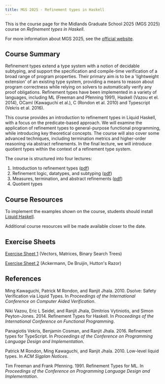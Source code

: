 ```yaml
---
title: MGS 2025 - Refinement types in Haskell
---
```


This is the course page for the Midlands Graduate School 2025 (MGS 2025) course on *Refinement types in Haskell*.

For more information about MGS 2025, see the [official website](https://www.andreipopescu.uk/MGS_Sheffield/MGS2025.html).

## Course Summary

Refinement types extend a type system with a notion of decidable subtyping, and support the specification and compile-time verification of a broad range of program properties. Their primary aim is to be a 'lightweight extension' of an existing type system, providing a means to reason about program correctness while relying on solvers to automatically verify any proof obligations. Refinement types have been implemented in a variety of languages, including ML (Freeman and Pfenning 1991), Haskell (Vazou et el. 2014), OCaml (Kawaguchi et al.), C (Rondon et al. 2010) and Typescript (Vekris et al. 2016).

This course provides an introduction to refinement types in Liquid Haskell, with a focus on the predicate-based approach. We will examine the application of refinement types to general-purpose functional programming, while introducing key theoretical concepts. The course will also cover some advanced techniques, including termination metrics and higher-order reasoning via abstract refinements. In the final lecture, we will introduce quotient types within the context of a refinement type system.

The course is structured into four lectures:

1. Introduction to refinement types ([pdf](/pdf/Lecture1.pdf))
2. Refinement logic, datatypes, and subtyping ([pdf](/pdf/Lecture2.pdf))
3. Measures, termination, and abstract refinements ([pdf](/pdf/Lecture3.pdf))
4. Quotient types

## Course Resources

To implement the examples shown on the course, students should install [Liquid Haskell](https://ucsd-progsys.github.io/liquidhaskell/).

Additional course resources will be made available closer to the date.

## Exercise Sheets

[Exercise Sheet 1](/pdf/Exercise1.pdf) (Vectors, Matrices, Binary Search Trees)

[Exercise Sheet 2](/pdf/Exercise2.pdf) (Ackermann, De Bruijin, Hutton's Razor)

## References
Ming Kawaguchi, Patrick M Rondon, and Ranjit Jhala. 2010. Dsolve: Safety Verification via Liquid Types. In *Proceedings of the International Conference on Computer Aided Verification*.

Niki Vazou, Eric L Seidel, and Ranjit Jhala, Dimitrios Vytiniotis, and Simon Peyton-Jones. 2014. Refinement Types for Haskell. In *Proceedings of the International Conference on Functional Programming*.

Panagiotis Vekris, Benjamin Cosman, and Ranjit Jhala. 2016. Refinement types for TypeScript. In *Proceedings of the Conference on Programming Language Design and Implementation*.

Patrick M Rondon, Ming Kawaguchi, and Ranjit Jhala. 2010. Low-level liquid types. In *ACM Sigplan Notices*.

Tim Freeman and Frank Pfenning. 1991. Refinement Types for ML. In *Proceedings of the Conference on Programming Language Design and Implementation*.
